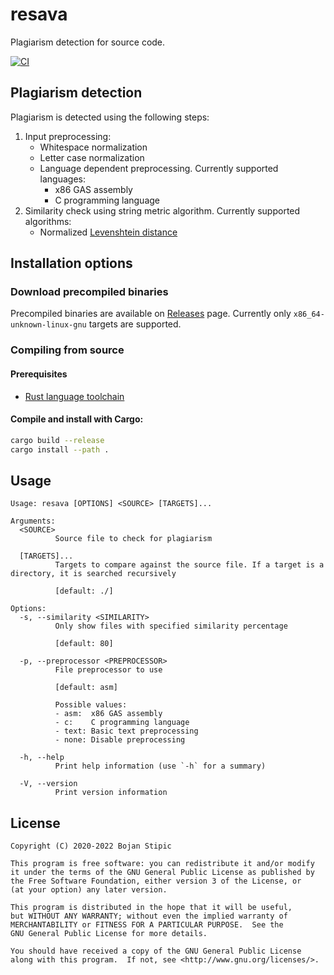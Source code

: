 # resava

Plagiarism detection for source code.

[![CI](https://github.com/BojanStipic/resava/actions/workflows/ci.yml/badge.svg)](https://github.com/BojanStipic/resava/actions/workflows/ci.yml)

## Plagiarism detection

Plagiarism is detected using the following steps:

1. Input preprocessing:
    * Whitespace normalization
    * Letter case normalization
    * Language dependent preprocessing. Currently supported languages:
        * x86 GAS assembly
        * C programming language
2. Similarity check using string metric algorithm. Currently supported algorithms:
    * Normalized [Levenshtein distance](https://en.wikipedia.org/wiki/Levenshtein_distance)

## Installation options

### Download precompiled binaries

Precompiled binaries are available on [Releases](https://github.com/BojanStipic/resava/releases) page.
Currently only `x86_64-unknown-linux-gnu` targets are supported.

### Compiling from source

#### Prerequisites

* [Rust language toolchain](https://www.rust-lang.org/tools/install)

#### Compile and install with Cargo:

```bash
cargo build --release
cargo install --path .
```

## Usage

```
Usage: resava [OPTIONS] <SOURCE> [TARGETS]...

Arguments:
  <SOURCE>
          Source file to check for plagiarism

  [TARGETS]...
          Targets to compare against the source file. If a target is a directory, it is searched recursively

          [default: ./]

Options:
  -s, --similarity <SIMILARITY>
          Only show files with specified similarity percentage

          [default: 80]

  -p, --preprocessor <PREPROCESSOR>
          File preprocessor to use

          [default: asm]

          Possible values:
          - asm:  x86 GAS assembly
          - c:    C programming language
          - text: Basic text preprocessing
          - none: Disable preprocessing

  -h, --help
          Print help information (use `-h` for a summary)

  -V, --version
          Print version information
```

## License

    Copyright (C) 2020-2022 Bojan Stipic

    This program is free software: you can redistribute it and/or modify
    it under the terms of the GNU General Public License as published by
    the Free Software Foundation, either version 3 of the License, or
    (at your option) any later version.

    This program is distributed in the hope that it will be useful,
    but WITHOUT ANY WARRANTY; without even the implied warranty of
    MERCHANTABILITY or FITNESS FOR A PARTICULAR PURPOSE.  See the
    GNU General Public License for more details.

    You should have received a copy of the GNU General Public License
    along with this program.  If not, see <http://www.gnu.org/licenses/>.
